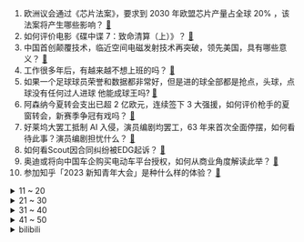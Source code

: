 1. 欧洲议会通过《芯片法案》，要求到 2030 年欧盟芯片产量占全球 20%  ，该法案将产生哪些影响？ [:link:](https://www.zhihu.com/question/611814613)
2. 如何评价电影《碟中谍 7：致命清算（上）》？ [:link:](https://www.zhihu.com/question/608510533)
3. 中国首创颠覆技术，临近空间电磁发射技术再突破，领先美国，具有哪些意义？ [:link:](https://www.zhihu.com/question/611818563)
4. 工作很多年后，有越来越不想上班的吗？ [:link:](https://www.zhihu.com/question/494462788)
5. 如果一个足球球员荣誉和数据都非常好，但是进的球全部都是抢点，头球，点球没有任何过人进球 他能成球王吗? [:link:](https://www.zhihu.com/question/611751406)
6. 阿森纳今夏转会支出已超 2 亿欧元，连续签下 3 大强援，如何评价枪手的夏窗转会，新赛季争冠有戏吗？ [:link:](https://www.zhihu.com/question/612292117)
7. 好莱坞大罢工抵制 AI 入侵，演员编剧均罢工，63 年来首次全面停摆，如何看待此事？演员编剧担忧什么？ [:link:](https://www.zhihu.com/question/612245095)
8. 如何看Scout因合同纠纷被EDG起诉？ [:link:](https://www.zhihu.com/question/611532860)
9. 奥迪或将向中国车企购买电动车平台授权，如何从商业角度解读此举？ [:link:](https://www.zhihu.com/question/611334912)
10. 参加知乎「2023 新知青年大会」是种什么样的体验？ [:link:](https://www.zhihu.com/question/611932417)
<details>
<summary>11 ~ 20</summary>

11. 一个人吃饭学习去图书馆什么很丢人吗？我应该怎么做才不会觉得孤单？ [:link:](https://www.zhihu.com/question/605354771)
12. 可以看一下你们手机里的天空吗？ [:link:](https://www.zhihu.com/question/610979728)
13. 光大集团反腐风波持续，原董事长唐双宁被查，其继任者李晓鹏退休一年被查，已有多人落马，哪些信息值得关注？ [:link:](https://www.zhihu.com/question/612238610)
14. “河南烩面”为啥走不出河南？ [:link:](https://www.zhihu.com/question/541421417)
15. 《武林外传》是否被过誉了？ [:link:](https://www.zhihu.com/question/279164604)
16. 报道称阿斯麦与中方合作面临更严限制，美三大芯片巨头 CEO 将赴华盛顿游说拜登放弃对华限制，情况如何？ [:link:](https://www.zhihu.com/question/612263218)
17. 人民币汇率大涨，近五日累涨近一千点，此轮贬值或告一段落，易纲发文称汇率弹性显著增强，哪些信息值得关注？ [:link:](https://www.zhihu.com/question/611856950)
18. 假设苏炳添以9秒57破世界纪录并夺得奥运会冠军，这与国足夺得世界杯冠军相比，哪件事更具有影响力？ [:link:](https://www.zhihu.com/question/609771748)
19. 韩媒报道称「尹锡悦突然造访乌克兰」，哪些信息值得关注，释放了什么信号？ [:link:](https://www.zhihu.com/question/612273731)
20. cvt变速器真的不能暴力驾驶嘛？怎样才算暴力驾驶？ [:link:](https://www.zhihu.com/question/461280147)
</details>
<details>
<summary>21 ~ 30</summary>

21. 一个人可以节俭到什么程度？ [:link:](https://www.zhihu.com/question/301201332)
22. 上半年我国进出口增长 2.1%，总值首次突破 20 万亿元，规模创历史同期新高，如何解读这一数据？ [:link:](https://www.zhihu.com/question/611866459)
23. 是不是只要不停地看书，什么书都看，就能找到生活的答案？ [:link:](https://www.zhihu.com/question/610389488)
24. 哪个瞬间你觉得宠物好像真的听懂你说话了？ [:link:](https://www.zhihu.com/question/603807166)
25. 如何评价《宿命之环》第二卷的卷末总结？ [:link:](https://www.zhihu.com/question/611776520)
26. 为何《原神》3.8 海岛地图与2.8版本的海岛相比，内容少了很多？ [:link:](https://www.zhihu.com/question/611308656)
27. 如何评价徐兵执导，董子健、张译主演的电视剧《欢颜》？ [:link:](https://www.zhihu.com/question/612286792)
28. 如果有人因为一时的疏忽而「见死不救」，你们会责怪这个人吗？ [:link:](https://www.zhihu.com/question/611773533)
29. 为什么勾股定理可以说明空间是平直的？ [:link:](https://www.zhihu.com/question/611301852)
30. 《宿命之环》第二卷逐光者已经完结，如何评价这一卷？ [:link:](https://www.zhihu.com/question/611692768)
</details>
<details>
<summary>31 ~ 40</summary>

31. 荣耀 Magic V2 折叠屏手机售价 8999 元起，如何看待这一定价策略？ [:link:](https://www.zhihu.com/question/611852657)
32. 为什么海盗都爱留大胡子？ [:link:](https://www.zhihu.com/question/604230898)
33. 长期在有机化学实验室对身体有什么危害？ [:link:](https://www.zhihu.com/question/263741321)
34. 6 月 70 城房价出炉，新房环比持平或略降，长春领跑涨 0.5%，二手房环比下降，哪些信息值得关注？ [:link:](https://www.zhihu.com/question/612256763)
35. 如何看待「月薪1万到2万职场人最常加班」这一数据？你经常加班的原因是什么？ [:link:](https://www.zhihu.com/question/612093014)
36. 怎么评价《我爱我家》这部剧？ [:link:](https://www.zhihu.com/question/32325819)
37. 一个只能学会光亮术的魔法世界中，人类在发展的途中是否会抛弃魔法这项能力？ [:link:](https://www.zhihu.com/question/609439757)
38. 挣钱最终是为了什么？ [:link:](https://www.zhihu.com/question/608448861)
39. 国防科技大学博士生导师冯旸赫因公牺牲，年仅 38 岁，你对他都有哪些了解？ [:link:](https://www.zhihu.com/question/612230486)
40. 网传永城有人疑因吃凉皮中毒身亡，市监局称未发现异常情况，警方正在调查中，有哪些细节值得关注？ [:link:](https://www.zhihu.com/question/612252659)
</details>
<details>
<summary>41 ~ 50</summary>

41. 俄罗斯军队将参加中方在日本海中部组织的「北部·联合-2023」演习，有哪些信息值得关注？ [:link:](https://www.zhihu.com/question/612256734)
42. 我国成功研制新型光学晶体，可满足半导体晶圆检测等领域重大需求，具有怎样的意义？ [:link:](https://www.zhihu.com/question/612183799)
43. 如何看待清华团队发布 ChatGLM2-6B，对学术研究完全开放，允许免费商业使用？ [:link:](https://www.zhihu.com/question/612249095)
44. 6 月中国内地新增 106 例猴痘确诊病例，其中广东 48例、北京 45 例，应采取哪些措施加强防控？ [:link:](https://www.zhihu.com/question/612162948)
45. 想去云南吃菌子，去哪个城市？ [:link:](https://www.zhihu.com/question/611178299)
46. 人到中年，上有老下有小，是挣钱还是陪伴，你怎么选？ [:link:](https://www.zhihu.com/question/608845424)
47. 你是什么时候对奢侈品失去兴趣的？ [:link:](https://www.zhihu.com/question/364507344)
48. 这算是男朋友提供了情绪价值吗，还是我要求太多了？ [:link:](https://www.zhihu.com/question/610790036)
49. 《红楼梦》中柳湘莲真的是因为尤三姐自刎后悔莫及才出家的吗？ [:link:](https://www.zhihu.com/question/496836703)
50. 王者里面为什么不出个可以打五个位置的英雄？ [:link:](https://www.zhihu.com/question/611308128)
</details><details>
<summary>bilibili</summary>

</details>